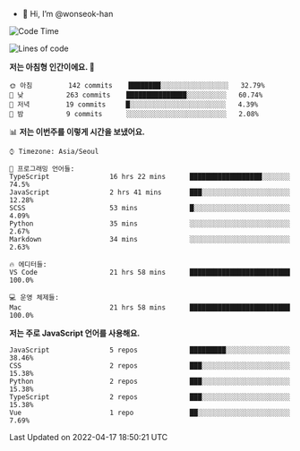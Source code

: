 - 👋 Hi, I’m @wonseok-han

<!---
wonseok-han/wonseok-han is a ✨ special ✨ repository because its `README.md` (this file) appears on your GitHub profile.
You can click the Preview link to take a look at your changes.
--->

<!--START_SECTION:waka-->
![Code Time](http://img.shields.io/badge/Code%20Time-357%20hrs%2054%20mins-blue)

![Lines of code](https://img.shields.io/badge/%EC%A0%80%EB%8A%94%20%EC%97%AC%ED%83%9C%EA%B9%8C%EC%A7%80%20-223%20Thousand%20%EC%A4%84%EC%9D%98%20%EC%BD%94%EB%93%9C%EB%A5%BC%20%EC%9E%91%EC%84%B1%ED%96%88%EC%96%B4%EC%9A%94.-blue)

**저는 아침형 인간이에요. 🐤** 

```text
🌞 아침         142 commits    ████████░░░░░░░░░░░░░░░░░   32.79% 
🌆 낮　         263 commits    ███████████████░░░░░░░░░░   60.74% 
🌃 저녁         19 commits     █░░░░░░░░░░░░░░░░░░░░░░░░   4.39% 
🌙 밤　         9 commits      ░░░░░░░░░░░░░░░░░░░░░░░░░   2.08%

```


📊 **저는 이번주를 이렇게 시간을 보냈어요.** 

```text
⌚︎ Timezone: Asia/Seoul

💬 프로그래밍 언어들: 
TypeScript               16 hrs 22 mins      ██████████████████░░░░░░░   74.5% 
JavaScript               2 hrs 41 mins       ███░░░░░░░░░░░░░░░░░░░░░░   12.28% 
SCSS                     53 mins             █░░░░░░░░░░░░░░░░░░░░░░░░   4.09% 
Python                   35 mins             ░░░░░░░░░░░░░░░░░░░░░░░░░   2.67% 
Markdown                 34 mins             ░░░░░░░░░░░░░░░░░░░░░░░░░   2.63%

🔥 에디터들: 
VS Code                  21 hrs 58 mins      █████████████████████████   100.0%

💻 운영 체제들: 
Mac                      21 hrs 58 mins      █████████████████████████   100.0%

```

**저는 주로 JavaScript 언어를 사용해요.** 

```text
JavaScript               5 repos             █████████░░░░░░░░░░░░░░░░   38.46% 
CSS                      2 repos             ███░░░░░░░░░░░░░░░░░░░░░░   15.38% 
Python                   2 repos             ███░░░░░░░░░░░░░░░░░░░░░░   15.38% 
TypeScript               2 repos             ███░░░░░░░░░░░░░░░░░░░░░░   15.38% 
Vue                      1 repo              ██░░░░░░░░░░░░░░░░░░░░░░░   7.69%

```



 Last Updated on 2022-04-17 18:50:21 UTC
<!--END_SECTION:waka-->
